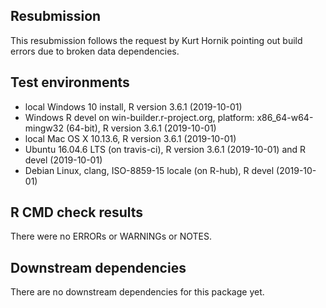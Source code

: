 ## Resubmission

This resubmission follows the request by Kurt Hornik pointing out build errors due to broken data dependencies.

## Test environments

* local Windows 10 install, R version 3.6.1 (2019-10-01) 
* Windows R devel on win-builder.r-project.org, platform: x86_64-w64-mingw32 (64-bit), R version 3.6.1 (2019-10-01)
* local Mac OS X 10.13.6, R version 3.6.1 (2019-10-01)
* Ubuntu 16.04.6 LTS (on travis-ci), R version 3.6.1 (2019-10-01) and R devel (2019-10-01)
* Debian Linux, clang, ISO-8859-15 locale (on R-hub), R devel (2019-10-01)

## R CMD check results

There were no ERRORs or WARNINGs or NOTES. 

## Downstream dependencies

There are no downstream dependencies for this package yet. 
